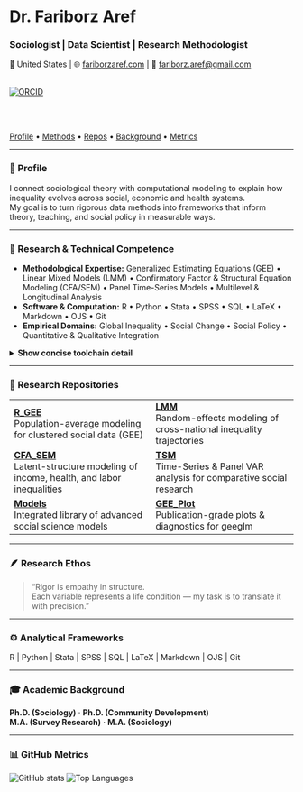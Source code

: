<h1>Dr. Fariborz Aref</h1>
<h3>Sociologist  |  Data Scientist  |  Research Methodologist</h3>

📍 United States  |  🌐 <a href="https://fariborzaref.com">fariborzaref.com</a>  |  📧 <a href="mailto:fariborz.aref@gmail.com">fariborz.aref@gmail.com</a>  

<br/>

<a href="https://orcid.org/0000-0001-6622-1824">
  <img alt="ORCID" src="https://img.shields.io/badge/ORCID-0000--0001--6622--1824-4caf50?logo=orcid&logoColor=white&labelColor=2e7d32&style=flat-square">
</a>

<br/><br/>

<!-- Section quick-links (desktop & mobile friendly) -->
<a href="#-profile">Profile</a> • 
<a href="#-research--technical-competence">Methods</a> • 
<a href="#-research-repositories">Repos</a> • 
<a href="#-academic-background">Background</a> • 
<a href="#-github-metrics">Metrics</a>

</div>

---


### 🧭 Profile  
I connect sociological theory with computational modeling to explain how inequality evolves across social, economic and health systems.  
My goal is to turn rigorous data methods into frameworks that inform theory, teaching, and social policy in measurable ways.

---

### 🔬 Research & Technical Competence  
- **Methodological Expertise:** Generalized Estimating Equations (GEE) • Linear Mixed Models (LMM) • Confirmatory Factor & Structural Equation Modeling (CFA/SEM) • Panel Time-Series Models • Multilevel & Longitudinal Analysis  
- **Software & Computation:** R • Python • Stata • SPSS • SQL • LaTeX • Markdown • OJS • Git  
- **Empirical Domains:** Global Inequality • Social Change • Social Policy • Quantitative & Qualitative Integration  

<details>
  <summary><b>Show concise toolchain detail</b></summary>

- **R stacks:** geepack • lme4/lmerTest • lavaan/semTools • panelvar • ggplot2  
- **Reproducibility:** project-oriented repos, README specs, session info, and saved artifacts  
</details>

---

### 🧩 Research Repositories  

<table>
  <tr>
    <td>
      <b><a href="https://github.com/fariborzaref/R_GEE">R_GEE</a></b><br/>
      Population-average modeling for clustered social data (GEE)
    </td>
    <td>
      <b><a href="https://github.com/fariborzaref/LMM">LMM</a></b><br/>
      Random-effects modeling of cross-national inequality trajectories
    </td>
  </tr>
  <tr>
    <td>
      <b><a href="https://github.com/fariborzaref/CFA_SEM">CFA_SEM</a></b><br/>
      Latent-structure modeling of income, health, and labor inequalities
    </td>
    <td>
      <b><a href="https://github.com/fariborzaref/TSM">TSM</a></b><br/>
      Time-Series & Panel VAR analysis for comparative social research
    </td>
  </tr>
  <tr>
    <td>
      <b><a href="https://github.com/fariborzaref/Models">Models</a></b><br/>
      Integrated library of advanced social science models
    </td>
    <td>
      <b><a href="https://github.com/fariborzaref/GEE_Plot">GEE_Plot</a></b><br/>
      Publication-grade plots & diagnostics for geeglm
    </td>
  </tr>
</table>

---

### 🪶 Research Ethos  
> “Rigor is empathy in structure.  
> Each variable represents a life condition — my task is to translate it with precision.”

---

### ⚙️ Analytical Frameworks  
R | Python | Stata | SPSS | SQL | LaTeX | Markdown | OJS | Git

---

### 🎓  Academic Background  
**Ph.D. (Sociology)** · **Ph.D. (Community Development)**  
**M.A. (Survey Research)** · **M.A. (Sociology)** 

---
### 📊 GitHub Metrics  
<img alt="GitHub stats" src="https://github-readme-stats.vercel.app/api?username=fariborzaref&show_icons=true&theme=transparent&hide_border=true">
<img alt="Top Languages" src="https://github-readme-stats.vercel.app/api/top-langs/?username=fariborzaref&layout=compact&theme=transparent&hide_border=true&v=2">



